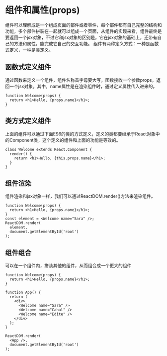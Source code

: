 # 组件和属性(props)

组件可以理解成是一个组成页面的部件或者零件，每个部件都有自己完整的结构和功能，多个部件拼装在一起就可以组成一个页面，从组件的实现来看，组件最终是要返回一个jsx对象，不过它和jsx对象的区别是，它在jsx对象的基础上，还带有自己的方法和属性，能完成它自己的交互功能。 组件有两种定义方式：一种是函数式定义，一种是类定义。

## 函数式定义组件

通过函数来定义一个组件，组件名称首字母要大写，函数接收一个参数props，返回一个jsx对象。其中，name属性是在渲染组件时，通过定义属性传入进来的。

```
function Welcome(props) {
  return <h1>Hello, {props.name}</h1>;
}
```
## 类方式定义组件

上面的组件可以通过下面ES6的类的方式定义，定义的类都要继承于React对象中的Component类，这个定义的组件和上面的功能是等效的。

```
class Welcome extends React.Component {
  render() {
    return <h1>Hello, {this.props.name}</h1>;
  }
}
```

## 组件渲染

组件渲染和jsx对象一样，我们可以通过ReactDOM.render()方法来渲染组件。

```
function Welcome(props) {
  return <h1>Hello, {props.name}</h1>;
}
const element = <Welcome name="Sara" />;
ReactDOM.render(
  element,
  document.getElementById('root')
);
```

## 组件组合

可以在一个组件内，拼装其他的组件，从而组合成一个更大的组件

```
function Welcome(props) {
  return <h1>Hello, {props.name}</h1>;
}

function App() {
  return (
    <div>
      <Welcome name="Sara" />
      <Welcome name="Cahal" />
      <Welcome name="Edite" />
    </div>
  );
}

ReactDOM.render(
  <App />,
  document.getElementById('root')
);
```
